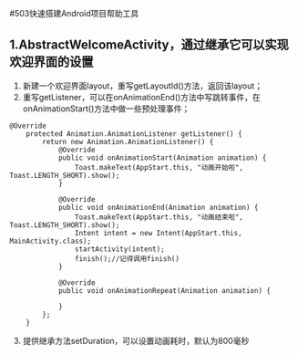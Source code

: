 #503快速搭建Android项目帮助工具

## 1.AbstractWelcomeActivity，通过继承它可以实现欢迎界面的设置
1. 新建一个欢迎界面layout，重写getLayoutId()方法，返回该layout；
2. 重写getListener，可以在onAnimationEnd()方法中写跳转事件，在onAnimationStart()方法中做一些预处理事件；
```
@Override
    protected Animation.AnimationListener getListener() {
        return new Animation.AnimationListener() {
            @Override
            public void onAnimationStart(Animation animation) {
                Toast.makeText(AppStart.this, "动画开始啦", Toast.LENGTH_SHORT).show();
            }

            @Override
            public void onAnimationEnd(Animation animation) {
                Toast.makeText(AppStart.this, "动画结束啦", Toast.LENGTH_SHORT).show();
                Intent intent = new Intent(AppStart.this, MainActivity.class);
                startActivity(intent);
                finish();//记得调用finish()
            }

            @Override
            public void onAnimationRepeat(Animation animation) {

            }
        };
    }
```
3. 提供继承方法setDuration，可以设置动画耗时，默认为800毫秒